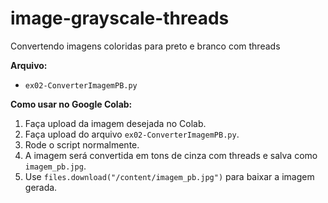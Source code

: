 # image-grayscale-threads
Convertendo imagens coloridas para preto e branco com threads

**Arquivo:**
- `ex02-ConverterImagemPB.py`

**Como usar no Google Colab:**
1. Faça upload da imagem desejada no Colab.
2. Faça upload do arquivo `ex02-ConverterImagemPB.py`.
3. Rode o script normalmente.
4. A imagem será convertida em tons de cinza com threads e salva como `imagem_pb.jpg`.
5. Use `files.download("/content/imagem_pb.jpg")` para baixar a imagem gerada.


